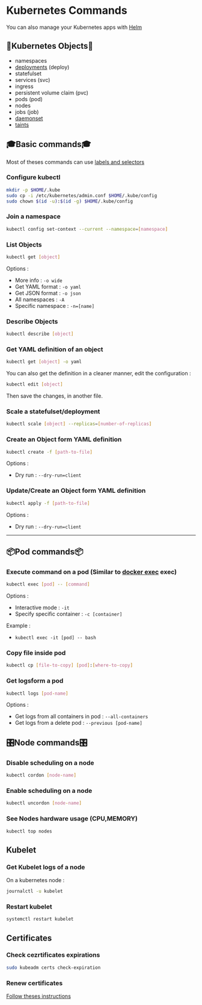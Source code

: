 # Kubernetes Commands

You can also manage your Kubernetes apps with [Helm](Helm/Helm_Commands.md)

## 🧩Kubernetes Objects🧩

- namespaces
- [deployments](./Kubernetes_deployment.md) (deploy)
- statefulset
- services (svc)
- ingress
- persistent volume claim (pvc)
- pods (pod)
- nodes
- jobs (job)
- [daemonset](./Kubernetes_DaemonSets.md)
- [taints](./Kubernetes_taints_tolerations_nodeSelector_affinity.md)

## 🎓Basic commands🎓

Most of theses commands can use [labels and selectors](./Kubernetes_labels_selectors.md)

### Configure kubectl

```bash
mkdir -p $HOME/.kube
sudo cp -i /etc/kubernetes/admin.conf $HOME/.kube/config
sudo chown $(id -u):$(id -g) $HOME/.kube/config
```

### Join a namespace

``` bash
kubectl config set-context --current --namespace=[namespace]
```

### List Objects

``` bash
kubectl get [object]
```

Options :

- More info : `-o wide`
- Get YAML format : `-o yaml`
- Get JSON format : `-o json`
- All namespaces : `-A`
- Specific namespace : `-n=[name]`

### Describe Objects

``` bash
kubectl describe [object]
```

### Get YAML definition of an object

``` bash
kubectl get [object] -o yaml
```

You can also get the definition in a cleaner manner, edit the configuration :

```bash
kubectl edit [object]
```

Then save the changes, in another file.

### Scale a statefulset/deployment

``` bash
kubectl scale [object] --replicas=[number-of-replicas]
```

### Create an Object form YAML definition

``` bash
kubectl create -f [path-to-file]
```

Options :

- Dry run : `--dry-run=client`

### Update/Create an Object form YAML definition

``` bash
kubectl apply -f [path-to-file]
```

Options :

- Dry run : `--dry-run=client`

---

## 📦Pod commands📦

### Execute command on a pod (Similar to [docker exec](../Docker/Docker_Commands.md#execute-command-in-container) exec)

``` bash
kubectl exec [pod] -- [command]
```

Options :

- Interactive mode : `-it`
- Specify specific container : `-c [container]`

Example :

- `kubectl exec -it [pod] -- bash`

### Copy file inside pod

``` bash
kubectl cp [file-to-copy] [pod]:[where-to-copy]
```

### Get logsform a pod

```bash
kubectl logs [pod-name]
```

Options :

- Get logs from all containers in pod : `--all-containers`
- Get logs from a delete pod : `--previous [pod-name]`

## 🎛️Node commands🎛️

### Disable scheduling on a node

``` bash
kubectl cordon [node-name]
```

### Enable scheduling on a node

``` bash
kubectl uncordon [node-name]
```

### See Nodes hardware usage (CPU,MEMORY)

``` bash
kubectl top nodes
```

## Kubelet

### Get Kubelet logs of a node

On a kubernetes node :

```bash
journalctl -u kubelet
```

### Restart kubelet

```bash
systemctl restart kubelet
```

## Certificates

### Check cezrtificates expirations

```bash
sudo kubeadm certs check-expiration
```

### Renew certificates

[Follow theses instructions](./Kubernetes_Renew_Certificates.md)
